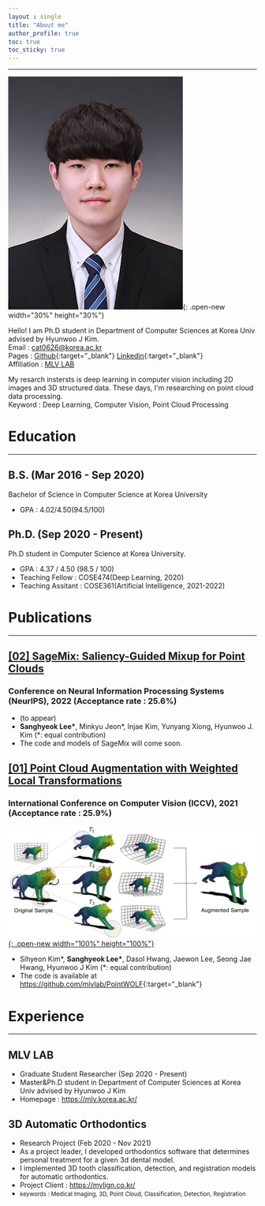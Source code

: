 ```yaml
---
layout : single
title: "About me"
author_profile: true
toc: true
toc_sticky: true
---
```


---
![photo](/assets/images/KakaoTalk_20220802_223215356.jpg){: .open-new width="30%" height="30%"}

Hello! I am Ph.D student in Department of Computer Sciences at Korea Univ advised by Hyunwoo J Kim.  
Email : cat0626@korea.ac.kr  
Pages : [<U>Github</U>](https://github.com/Lsanghyeok){:target="_blank"}  [<U>Linkedin</U>](https://www.linkedin.com/in/sanghyeok-%E2%80%8Dlee-7030a3217){:target="_blank"}  
Affiliation : [<U>MLV LAB</U>](https://mlv.korea.ac.kr/)

My resarch instersts is deep learning in computer vision including 2D images and 3D structured data. These days, I'm researching on point cloud data processing.  
Keyword : Deep Learning, Computer Vision, Point Cloud Processing

# Education
---
## B.S. (Mar 2016 - Sep 2020)
Bachelor of Science in Computer Science at Korea University 
+ GPA : 4.02/4.50(94.5/100)

## Ph.D. (Sep 2020 - Present)
Ph.D student in Computer Science at Korea University.
+ GPA : 4.37 / 4.50 (98.5 / 100)
+ Teaching Fellow : COSE474(Deep Learning, 2020)
+ Teaching Assitant : COSE361(Artificial Intelligence, 2021-2022)

# Publications
---
## [[02] <U>SageMix: Saliency-Guided Mixup for Point Clouds</U>]()
### Conference on Neural Information Processing Systems (NeurIPS), 2022 (Acceptance rate : 25.6%)
+ (to appear)
+ **Sanghyeok Lee\***, Minkyu Jeon\*, Injae Kim, Yunyang Xiong, Hyunwoo J. Kim (*: equal contribution)
+ The code and models of SageMix will come soon.

## [[01] <U>Point Cloud Augmentation with Weighted Local Transformations</U>](https://openaccess.thecvf.com/content/ICCV2021/html/Kim_Point_Cloud_Augmentation_With_Weighted_Local_Transformations_ICCV_2021_paper.html)  
### International Conference on Computer Vision (ICCV), 2021 (Acceptance rate : 25.9%)
[![PointWOLF](/assets/images/PointWOLF.jpg){: .open-new width="100%" height="100%"}](https://lsanghyeok.github.io/assets/images/PointWOLF.jpg)
+ Sihyeon Kim\*, **Sanghyeok Lee\***, Dasol Hwang, Jaewon Lee, Seong Jae Hwang, Hyunwoo J Kim (*: equal contribution)
+ The code is available at [<U>https://github.com/mlvlab/PointWOLF</U>](https://github.com/mlvlab/PointWOLF){:target="_blank"}

# Experience
---
## MLV LAB 
+ Graduate Student Researcher (Sep 2020 - Present)  
+ Master&Ph.D student in Department of Computer Sciences at Korea Univ advised by Hyunwoo J Kim  
+ Homepage : [<U>https://mlv.korea.ac.kr/</U>](https://mlv.korea.ac.kr/)  
  
## 3D Automatic Orthodontics 
+ Research Project (Feb 2020 - Nov 2021)
+ As a project leader, I developed orthodontics software that determines personal treatment for a given 3d dental model.
+ I implemented 3D tooth classification, detection, and registration models for automatic orthodontics.
+ Project Client : [<U>https://mylign.co.kr/</U>](https://mylign.co.kr/)
+ <small>keywords : Medical Imaging, 3D, Point Cloud, Classification, Detection, Registration</small>
